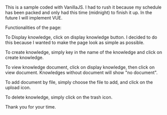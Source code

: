 This is a sample coded with VanillaJS. I had to rush it because my schedule has been packed and only had this time (midnight) to finish it up. In the future I will implement VUE. 

Functionalities of the page:

To Display knowledge, click on display knowledge button. I decided to do this because I wanted to make the page look as simple as possible. 

To create knowledge, simply key in the name of the knowledge and click on create knowledge. 

To view knowledge document, click on display knowledge, then click on view document. Knowledges without document will show "no document". 

To add document by file, simply choose the file to add, and click on the upload icon. 

To delete knowledge, simply click on the trash icon. 

Thank you for your time. 
